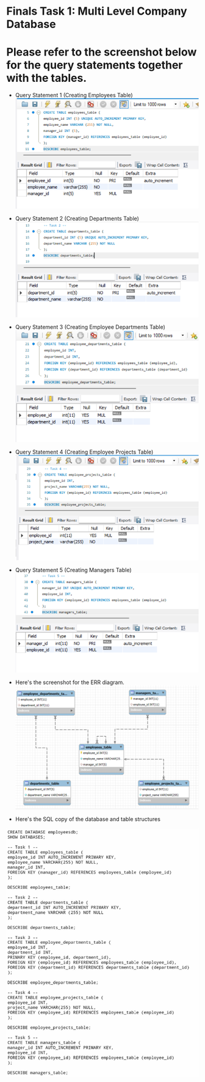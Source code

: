 # Finals Task 1: Multi Level Company Database
# Please refer to the screenshot below for the query statements together with the tables.

- Query Statement 1 (Creating Employees Table)
![Sample Output](images/task1.png)

- Query Statement 2 (Creating Departments Table)
![Sample Output](images/task2.png)

- Query Statement 3 (Creating Employee Departments Table)
![Sample Output](images/task3.png)

- Query Statement 4 (Creating Employee Projects Table)
![Sample Output](images/task4.png)

- Query Statement 5 (Creating Managers Table)
![Sample Output](images/task5.png)

- Here's the screenshot for the ERR diagram.
![Sample Output](images/diagram.png)

- Here's the SQL copy of the database and table structures
  
![Sample Output](images/SQLcode.jpg)

